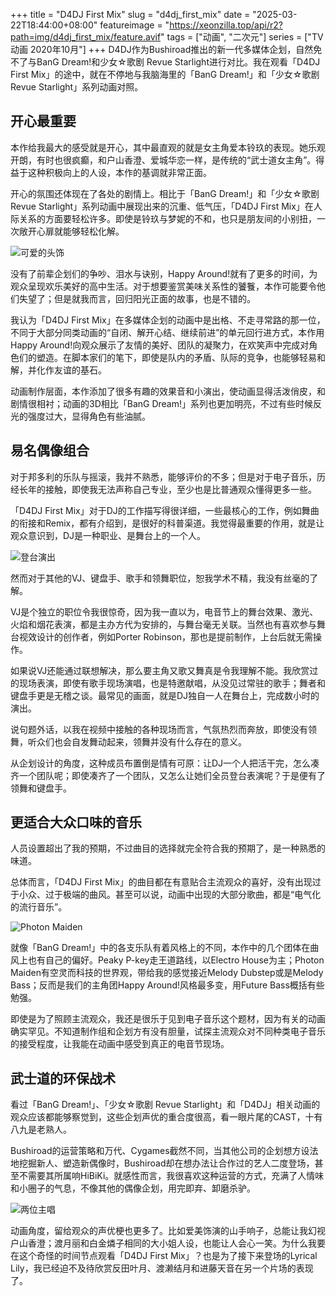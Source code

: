 +++
title = "D4DJ First Mix"
slug = "d4dj_first_mix"
date = "2025-03-22T18:44:00+08:00"
featureimage = "https://xeonzilla.top/api/r2?path=img/d4dj_first_mix/feature.avif"
tags = ["动画", "二次元"]
series = ["TV动画 2020年10月"]
+++
D4DJ作为Bushiroad推出的新一代多媒体企划，自然免不了与BanG Dream!和少女☆歌剧 Revue Starlight进行对比。我在观看「D4DJ First Mix」的途中，就在不停地与我脑海里的「BanG Dream!」和「少女☆歌剧 Revue Starlight」系列动画对照。

## 开心最重要
本作给我最大的感受就是开心，其中最直观的就是女主角爱本铃玖的表现。她乐观开朗，有时也很疯癫，和户山香澄、爱城华恋一样，是传统的“武士道女主角”。得益于这种积极向上的人设，本作的基调就非常正面。

开心的氛围还体现在了各处的剧情上。相比于「BanG Dream!」和「少女☆歌剧 Revue Starlight」系列动画中展现出来的沉重、低气压，「D4DJ First Mix」在人际关系的方面要轻松许多。即使是铃玖与梦妮的不和，也只是朋友间的小别扭，一次敞开心扉就能够轻松化解。

![可爱的头饰](https://xeonzilla.top/api/r2?path=img/d4dj_first_mix/01.avif "可爱的头饰")

没有了前辈企划们的争吵、泪水与诀别，Happy Around!就有了更多的时间，为观众呈现欢乐美好的高中生活。对于想要鉴赏美味关系性的饕餮，本作可能要令他们失望了；但是就我而言，回归阳光正面的故事，也是不错的。

我认为「D4DJ First Mix」在多媒体企划的动画中是出格、不走寻常路的那一位，不同于大部分同类动画的“自闭、解开心结、继续前进”的单元回行进方式，本作用Happy Around!向观众展示了友情的美好、团队的凝聚力，在欢笑声中完成对角色们的塑造。在脚本家们的笔下，即使是队内的矛盾、队际的竞争，也能够轻易和解，并化作友谊的基石。

动画制作层面，本作添加了很多有趣的效果音和小演出，使动画显得活泼俏皮，和剧情很相衬；动画的3D相比「BanG Dream!」系列也更加明亮，不过有些时候反光的强度过大，显得角色有些油腻。

## 易名偶像组合
对于邦多利的乐队与摇滚，我并不熟悉，能够评价的不多；但是对于电子音乐，历经长年的接触，即使我无法声称自己专业，至少也是比普通观众懂得更多一些。

「D4DJ First Mix」对于DJ的工作描写得很详细，一些最核心的工作，例如舞曲的衔接和Remix，都有介绍到，是很好的科普渠道。我觉得最重要的作用，就是让观众意识到，DJ是一种职业、是舞台上的一个人。

![登台演出](https://xeonzilla.top/api/r2?path=img/d4dj_first_mix/02.avif "登台演出")

然而对于其他的VJ、键盘手、歌手和领舞职位，恕我学术不精，我没有丝毫的了解。

VJ是个独立的职位令我很惊奇，因为我一直以为，电音节上的舞台效果、激光、火焰和烟花表演，都是主办方代为安排的，与舞台毫无关联。当然也有喜欢参与舞台视效设计的创作者，例如Porter Robinson，那也是提前制作，上台后就无需操作。

如果说VJ还能通过联想解决，那么要主角又歌又舞真是令我理解不能。我欣赏过的现场表演，即使有歌手现场演唱，也是特邀献唱，从没见过常驻的歌手；舞者和键盘手更是无稽之谈。最常见的画面，就是DJ独自一人在舞台上，完成数小时的演出。

说句题外话，以我在视频中接触的各种现场而言，气氛热烈而奔放，即使没有领舞，听众们也会自发舞动起来，领舞并没有什么存在的意义。

从企划设计的角度，这种成员布置倒是情有可原：让DJ一个人把活干完，怎么凑齐一个团队呢；即使凑齐了一个团队，又怎么让她们全员登台表演呢？于是便有了领舞和键盘手。

## 更适合大众口味的音乐
人员设置超出了我的预期，不过曲目的选择就完全符合我的预期了，是一种熟悉的味道。

总体而言，「D4DJ First Mix」的曲目都在有意贴合主流观众的喜好，没有出现过于小众、过于极端的曲风。甚至可以说，动画中出现的大部分歌曲，都是“电气化的流行音乐”。

![Photon Maiden](https://xeonzilla.top/api/r2?path=img/d4dj_first_mix/03.avif "Photon Maiden")

就像「BanG Dream!」中的各支乐队有着风格上的不同，本作中的几个团体在曲风上也有自己的偏好。Peaky P-key走王道路线，以Electro House为主；Photon Maiden有空灵而科技的世界观，带给我的感觉接近Melody Dubstep或是Melody Bass；反而是我们的主角团Happy Around!风格最多变，用Future Bass概括有些勉强。

即使是为了照顾主流观众，我还是很乐于见到电子音乐这个题材，因为有关的动画确实罕见。不知道制作组和企划方有没有胆量，试探主流观众对不同种类电子音乐的接受程度，让我能在动画中感受到真正的电音节现场。

## 武士道的环保战术
看过「BanG Dream!」、「少女☆歌剧 Revue Starlight」和「D4DJ」相关动画的观众应该都能够察觉到，这些企划声优的重合度很高，看一眼片尾的CAST，十有八九是老熟人。

Bushiroad的运营策略和万代、Cygames截然不同，当其他公司的企划想方设法地挖掘新人、塑造新偶像时，Bushiroad却在想办法让合作过的艺人二度登场，甚至不需要其所属响HiBiKi。就感性而言，我很喜欢这种运营的方式，充满了人情味和小圈子的气息，不像其他的偶像企划，用完即弃、卸磨杀驴。

![两位主唱](https://xeonzilla.top/api/r2?path=img/d4dj_first_mix/04.avif "两位主唱")

动画角度，留给观众的声优梗也更多了。比如爱美饰演的山手响子，总能让我幻视户山香澄；渡月丽和白金燐子相同的大小姐人设，也能让人会心一笑。为什么我要在这个奇怪的时间节点观看「D4DJ First Mix」？也是为了接下来登场的Lyrical Lily，我已经迫不及待欣赏反田叶月、渡濑结月和进藤天音在另一个片场的表现了。